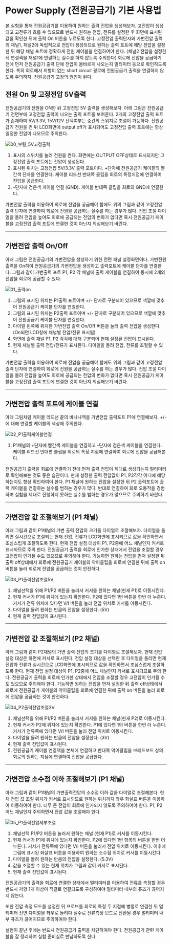 # Power Supply (전원공급기) 기본 사용법

본 실험을 통해 전원공급기를 이용하여 원하는 출력 전압을 생성해보자. 고전압이 생성되고 고전류가 흐를 수 있으므로 반드시 원하는 전압, 전류를 설정한 후 화면에 표시된 값을 확인한 뒤에 출력 On 버튼을 누르도록 한다. 고정전압 출력단자와 가변전압 출력의 채널1, 채널2에 독립적으로 전압이 생성되므로 원하는 출력 포트에 해당 전압을 설정한 뒤 해당 채널 포트에 정확하게 전원 케이블을 연결하여야 한다. (채널2 전압을 설정한 뒤 연결잭을 채널1에 연결하는 실수를 하지 않도록 주의한다) 회로에 전압을 공급하기 전에 먼저 전원공급기 출력 단에 전압이 올바르게 나오는지 멀티미터 등으로 확인하도록 한다. 특히 회로에서 저항이 없는 short circuit 경로에 전원공급기 출력을 연결하지 않도록 주의하자. 전원공급기 고장의 원인이 된다.

## 전원 On 및 고정전압 5V출력 

전원공급기의 전원을 ON한 뒤 고정전압 5V 출력을 생성해보자. 아래 그림은 전원공급기 전면부에 고정전압 출력이 나오는 출력 포트를 보여준다. 2개의 고정전압 출력 포트가 존재하며 5V/3.3V, 15V/12V 선택여부는 중간의 스위치로 조절이 가능하다. 전원공급기 전원을 켠 뒤 LCD화면에 output off가 표시되어도 고정전압 출력 포트에는 항상 일정한 전압이 나오므로 주의한다.

![00_부팅_5V고정출력](./images/00x.jpg '부팅_5V고정출력')

1. 표시의 스위치를 눌러 전원을 켠다. 화면에는 OUTPUT OFF상태로 표시되지만 고정전압 출력 포트에는 전압이 생성된다.
2. 표시된 위치는 고정전압 5V/3.3V 출력 포트이다. +단자에 전원공급기 케이블의 빨간색 단자를 연결한다. 케이블 리드선 반대쪽 클립을 회로의 특정지점에 연결하여 전압을 공급한다.
3. -단자에 검은색 케이블 연결 (GND). 케이블 반대쪽 클립을 회로의 GND에 연결한다.

가변전압 출력을 이용하여 회로에 전압을 공급해야 함에도 위의 그림과 같이 고정전압 출력 단자에 연결하여 회로에 전원을 공급하는 실수를 하는 경우가 많다. 전압 조절 다이얼을 돌려 전압을 높여도 회로에 공급되는 전압의 변화가 없다면 혹시 전원공급기 케이블을 고정전압 출력 포트에 연결한 것이 아닌지 의심해보기 바란다.



------------------------
## 가변전압 출력 On/Off

아래 그림은 전원공급기의 가변전압을 생성하기 위한 전면 패널 설정화면이다. 가변전원 출력을 On하여 전원공급기의 가변전압을 생성하고 출력포트에 케이블 단자를 연결한다. 그림과 같이 가변출력 포트 P1, P2 각 채널에 출력 케이블을 연결하여 동시에 2개의 전압을 회로에 공급할 수 있다.

![01_출력on](./images/01x.jpg '출력 ON')

1. 그림의 표시된 위치는 P1출력 포트이며 +/- 단자로 구분되어 있으므로 색깔에 맞추어 전원공급기 케이블 단자를 연결한다.
2. 그림의 표시된 위치는 P2출력 포트이며 +/- 단자로 구분되어 있으므로 색깔에 맞추어 전원공급기 케이블 단자를 연결한다.
3. 다이얼 왼쪽에 위치한 가변전압 출력 On/Off 버튼을 눌러 출력 전압을 생성한다. (On되면 LCD창에 채널별 전압/전류 표시됨)
4. 화면에 출력 채널 P1, P2 각각에 대해 구분되어 현재 설정된 전압이 표시된다.
5. 현재 채널별 출력 전압/전류가 표시된다. 다이얼을 돌려 전압, 전류를 조절할 수 있다. 

가변전압 출력을 이용하여 회로에 전압을 공급해야 함에도 위의 그림과 같이 고정전압 출력 단자에 연결하여 회로에 전원을 공급하는 실수를 하는 경우가 많다. 전압 조절 다이얼을 돌려 전압을 높여도 회로에 공급되는 전압의 변화가 없다면 혹시 전원공급기 케이블을 고정전압 출력 포트에 연결한 것이 아닌지 의심해보기 바란다.



----------------------------------
## 가변전압 출력 포트에 케이블 연결

아래 그림처럼 케이블 리드선 끝의 바나나잭을 가변전압 출력포트 P1에 연결해보자. +/-에 대해 연결할 케이블의 색상에 주의한다. 

![02_P1출력케이블연결](./images/02x.jpg 'P1 출력케이블연결')

1. P1채널의 +단자에 빨간색 케이블을 연결하고 -단자에 검은색 케이블을 연결한다. 케이블 리드선 반대편 클립을 회로의 특정 지점에 연결하여 회로에 전압을 공급해본다.

전원공급기 출력을 회로에 연결하기 전에 먼저 출력 전압이 제대로 생성되는지 멀티미터로 확인해보는 것도 좋은 습관이다. 현재 설정한 출력 전압값이 P1, P2각각 어디에 해당하는지도 항상 확인하여야 한다. P1 채널에 원하는 전압을 설정한 뒤 P2 출력포트에 출력 케이블을 연결하는 실수를 범하는 경우가 많다. 반대로 연결하여 회로 오동작을 경험하며 실험을 제대로 진행하지 못하는 실수를 범하는 경우가 많으므로 주의하기 바란다.



----------------------------------
## 가변전압 값 조절해보기 (P1 채널)

아래 그림과 같이 P1채널의 가변 출력 전압의 크기를 다이얼로 조절해보자. 다이얼을 돌리면 실시간으로 조절되는 현재 전압, 전류가 LCD화면에 표시되므로 값을 확인하면서 조심스럽게 조절하도록 한다. 현재 전압 설정 대상이 P1, P2중에 어느 채널인지 커서로 표시되므로 주의 한다. 전원공급기 출력을 회로에 인가한 상태에서 전압을 조절할 경우 고전압이 인가될 수도 있으므로 주의해야 한다. 가능하면 원하는 전압을 먼저 설정한 뒤 출력 off상태에서 회로에 전원공급기 케이블의 악어클립을 회로에 연결한 뒤에 출력 on 버튼을 눌러 회로에 전압을 공급하는 것이 안전하다.

![03_P1출력전압조절5V](./images/03x.jpg 'P1 출력전압조절5V')

1. 채널선택을 위해 P1/P2 버튼을 눌러서 커서를 원하는 채널(현재 P1)로 이동시킨다.
2. 현재 커서가 P1에 위치에 있는지 확인한다. P2에 있다면 1번 버튼을 한번 더 누른다. 커서가 전류 위치에 있다면 V/I 버튼을 눌러 전압 위치로 커서를 이동시킨다.
3. 다이얼을 돌려 원하는 만큼의 전압을 설정한다. (5V)
4. 현재 출력 전압값이 표시된다.



___________________________________
## 가변전압 값 조절해보기 (P2 채널)

아래 그림과 같이 P2채널의 가변 출력 전압의 크기를 다이얼로 조절해보자. 현재 전압 설정 대상은 화면에 커서로 표시된다. 전압 설정 대상을 선택한 후 다이얼을 돌리면 현재 전압과 전류가 실시간으로 LCD화면에 표시되므로 값을 확인하면서 조심스럽게 조절하도록 한다. 현재 전압 설정 대상이 P1, P2중에 어느 채널인지 커서로 표시되므로 주의 한다. 전원공급기 출력을 회로에 인가한 상태에서 전압을 조절할 경우 고전압이 인가될 수도 있으므로 주의해야 한다. 가능하면 원하는 전압을 먼저 설정한 뒤 출력 off상태에서 회로에 전원공급기 케이블의 악어클립을 회로에 연결한 뒤에 출력 on 버튼을 눌러 회로에 전압을 공급하는 것이 안전하다.

![04_P2출력전압조절3V](./images/04x.jpg 'P2 출력전압조절 3V')

1. 채널선택을 위해 P1/P2 버튼을 눌러서 커서를 원하는 채널(현재 P2)로 이동시킨다.
2. 현재 커서가 P2에 위치에 있는지 확인한다. P1에 있다면 1의 버튼을 한번 더 누른다. 커서가 전류쪽에 있다면 V/I 버튼을 눌러 전압 위치로 이동시킨다.
3. 다이얼을 돌려 원하는 만큼의 전압을 설정한다. (3V)
4. 현재 출력 전압값이 표시된다.
5. 전원공급기 케이블 연결잭을 본체에 연결하고 반대쪽 악어클립을 브레드보드 상의 회로의 원하는 지점에 연결하여 전압을 공급한다.



___________________________________
## 가변전압 소수점 이하 조절해보기 (P1 채널)

아래 그림과 같이 P1채널의 가변출력전압의 소수점 이하 값을 다이얼로 조절해본다. 현재 전압 값 조절 위치가 커서로 표시되므로 원하는 위치까지 좌우 화살표 버튼을 이용하여 이동하여야 한다. 너무 큰 전압이 회로에 인가되지 않도록 주의하여야 한다. P1, P2 어느 채널인지 주의하면서 전압 값을 조절해야 한다.

![05_P1출력전압세부조절](./images/05x.jpg 'P1 출력전압 세부조절')

1. 채널선택 P1/P2 버튼을 눌러서 원하는 채널 (현재 P1)로 커서를 이동시킨다.
2. 현재 커서가 P1에 위치에 있는지 확인한다. P2에 있다면 1번 항목의 버튼을 한번 더 누른다. 커서가 전류쪽에 있다면 V/I 버튼을 눌러서 전압 위치로 이동시킨다. 이후에 그림에 표시된 화살표 버튼을 이용하여 원하는 소수점 위치로 커서를 이동시킨다.
3. 다이얼을 돌려 원하는 만큼의 전압을 설정한다. (5.3V)
4. 값을 조절할 수 있는 현재 위치가 그림과 같이 커서로 표시된다.
5. 현재 출력 전압값이 표시된다.

전원공급기의 출력을 회로에 연결한 상태에서 멀티미터를 이용하여 전류를 측정할 경우 반드시 저항 1개 이상이 직렬로 연결되도록 구성하여야 멀티미터 내부의 퓨즈가 끊어지지 않는다. 

또한 전압 측정 모드를 설정한 뒤 프로브를 회로의 특정 두 지점에 병렬로 연결한 뒤 멀티미터 전면 다이얼을 좌우로 돌리다 실수로 전류측정 모드로 전환될 경우 멀티미터 내부 퓨즈가 끊어지므로 주의하여야 한다.

실험이 끝난 후에는 반드시 전원공급기 출력을 차단하여야 한다. 전원공급기 관련 케이블을 잘 정리하여 실험 준비실로 반납하도록 한다.
